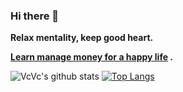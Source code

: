 ### Hi there 👋

**Relax mentality, keep good heart.**

 **[Learn manage money for a happy life](https://github.com/VcSpace/Finance-news) .**

![VcVc's github stats](https://github-readme-stats.vercel.app/api?username=6923403&show_icons=true&hide=stars&theme=graywhite)
[![Top Langs](https://github-readme-stats.vercel.app/api/top-langs/?username=6923403&layout=compact&hide=CMake,html)](https://github.com/anuraghazra/github-readme-stats)

<!-- Here are some ideas to get you started:
- 🔭 I’m currently working on ...
- 🌱 I’m currently learning ...
- 👯 I’m looking to collaborate on ...
- 🤔 I’m looking for help with ...
- 💬 Ask me about ...
- 📫 How to reach me: ...
- 😄 Pronouns: ...
- ⚡ Fun fact: ...
-->


<!-- ### Calm down heart, appreciate Natural .

<!-- ![image](https://github.com/6923403/6923403/blob/master/material/natural.gif)


<!-- **6923403/6923403** is a ✨ _special_ ✨ repository because its `README.md` (this file) appears on your GitHub profile.
Here are some ideas to get you started:

- 🔭 I’m currently working on ...
- 🌱 I’m currently learning ...
- 👯 I’m looking to collaborate on ...
- 🤔 I’m looking for help with ...
- 💬 Ask me about ...
- 📫 How to reach me: ...
- 😄 Pronouns: ...
- ⚡ Fun fact: ...
-->
